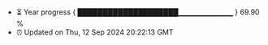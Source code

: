 - ⏳ Year progress { ████████████████████▁▁▁▁▁▁▁▁▁▁ } 69.90 %
- ⏰ Updated on Thu, 12 Sep 2024 20:22:13 GMT

